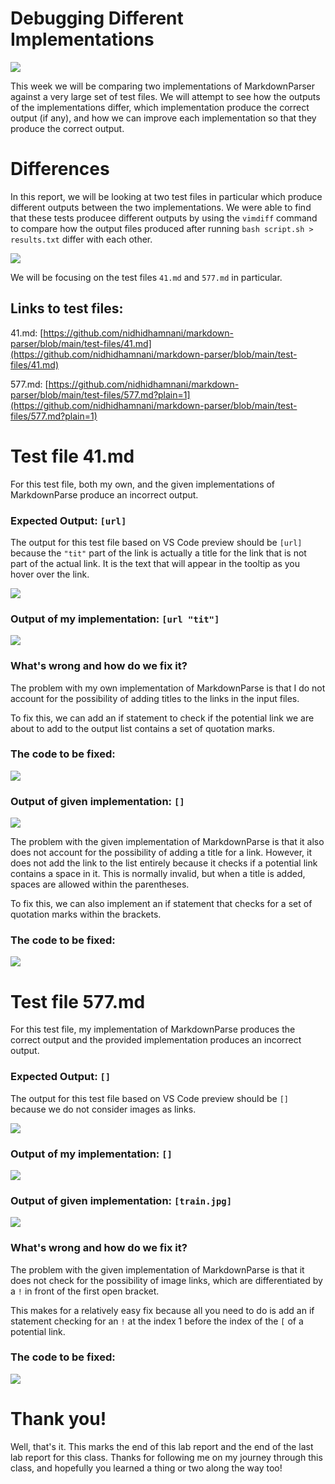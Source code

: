 # Debugging Different Implementations

![](..\images\labReport5\vimLogo.jpg)

This week we will be comparing two implementations of MarkdownParser against a very large set of test files. We will attempt to see how the outputs of the implementations differ, which implementation produce the correct output (if any), and how we can improve each implementation so that they produce the correct output.

# Differences
In this report, we will be looking at two test files in particular which produce different outputs between the two implementations. We were able to find that these tests producee different outputs by using the `vimdiff` command to compare how the output files produced after running `bash script.sh > results.txt` differ with each other.

![](..\images\labReport5\vimdiff.jpg)

We will be focusing on the test files `41.md` and `577.md` in particular.

## Links to test files:
41.md: [https://github.com/nidhidhamnani/markdown-parser/blob/main/test-files/41.md](https://github.com/nidhidhamnani/markdown-parser/blob/main/test-files/41.md)

577.md: [https://github.com/nidhidhamnani/markdown-parser/blob/main/test-files/577.md?plain=1](https://github.com/nidhidhamnani/markdown-parser/blob/main/test-files/577.md?plain=1)

# Test file 41.md
For this test file, both my own, and the given implementations of MarkdownParse produce an incorrect output.

### Expected Output: `[url]`
The output for this test file based on VS Code preview should be `[url]` because the `"tit"` part of the link is actually a title for the link that is not part of the actual link. It is the text that will appear in the tooltip as you hover over the link.

![](..\images\labReport5\41Expected.jpg)

### Output of my implementation: `[url "tit"]`
![](..\images\labReport5\own41Output.jpg)

### What's wrong and how do we fix it?
The problem with my own implementation of MarkdownParse is that I do not account for the possibility of adding titles to the links in the input files.

To fix this, we can add an if statement to check if the potential link we are about to add to the output list contains a set of quotation marks.

### The code to be fixed:
![](..\images\labReport5\own41Solution.jpg)

### Output of given implementation: `[]`
![](..\images\labReport5\given41Output.jpg)

The problem with the given implementation of MarkdownParse is that it also does not account for the possibility of adding a title for a link. However, it does not add the link to the list entirely because it checks if a potential link contains a space in it. This is normally invalid, but when a title is added, spaces are allowed within the parentheses.

To fix this, we can also implement an if statement that checks for a set of quotation marks within the brackets.

### The code to be fixed:
![](..\images\labReport5\given41Solution.jpg)


# Test file 577.md
For this test file, my implementation of MarkdownParse produces the correct output and the provided implementation produces an incorrect output.

### Expected Output: `[]`
The output for this test file based on VS Code preview should be `[]` because we do not consider images as links.

![](..\images\labReport5\577Expected.jpg)

### Output of my implementation: `[]`
![](..\images\labReport5\own577Output.jpg)

### Output of given implementation: `[train.jpg]`
![](..\images\labReport5\given577Output.jpg)

### What's wrong and how do we fix it?
The problem with the given implementation of MarkdownParse is that it does not check for the possibility of image links, which are differentiated by a `!` in front of the first open bracket.

This makes for a relatively easy fix because all you need to do is add an if statement checking for an `!` at the index 1 before the index of the `[` of a potential link.

### The code to be fixed:
![](..\images\labReport5\577Solution.jpg)

# Thank you!

Well, that's it. This marks the end of this lab report and the end of the last lab report for this class. Thanks for following me on my journey through this class, and hopefully you learned a thing or two along the way too!